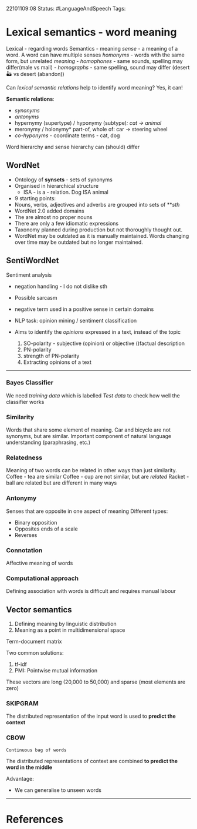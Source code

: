 22101109:08
Status:  #LanguageAndSpeech
Tags: 

# Lexical semantics - word meaning
Lexical - regarding words
Semantics - meaning 
*sense* - a meaning of a word. A word can have multiple senses
*homonyms* - words with the same form, but unrelated *meaning*
	- *homophones* - same sounds, spelling may differ(male vs mail)
	- *homographs* - same spelling, sound may differ (desert 🏜 vs desert (abandon))

Can *lexical semantic relations* help to identify word meaning?
	Yes, it can!

**Semantic relations**:
- *synonyms*
- *antonyms*
- hypernymy (supertype) / hyponymy (subtype)*: cat → animal*
- meronymy / holonymy* part-of, whole of: car → steering wheel
- *co-hyponyms* - coordinate terms - cat, dog

Word hierarchy and sense hierarchy can (should) differ



## WordNet
- Ontology of **synsets** - sets of synonyms
- Organised in hierarchical structure
	- ISA - is a - relation. Dog ISA animal
- 9 starting points:
- Nouns, verbs, adjectives and adverbs are grouped into sets of ***sth*
- WordNet 2.0 added domains
- The are almost no proper nouns
- There are only a few idiomatic expressions
- Taxonomy planned during production but not thoroughly thought out.
- WordNet may be outdated as it is manually maintained. Words changing over time may be outdated but no longer maintained. 

## SentiWordNet
Sentiment analysis
- negation handling - I do not dislike sth
- Possible sarcasm
- negative term used in a positive sense in certain domains

- NLP task: opinion mining / sentiment classification
- Aims to identify the *opinions* expressed in a text, instead of the topic
	1. SO-polarity - subjective (opinion) or objective ()factual description
	2. PN-polarity
	3. strength of PN-polarity
	4. Extracting opinions of a text

---

### Bayes Classifier
We need *training data* which is labelled
*Test data* to check how well the classifier works

### Similarity 
Words that share some element of meaning. Car and bicycle are not synonyms, but are similar.
Important component of natural language understanding (paraphrasing, etc.)

### Relatedness
Meaning of two words can be related in other ways than just similarity.
Coffee - tea are similar
Coffee - cup are not similar, but are *related*
Racket - ball are related but are different in many ways

### Antonymy
Senses that are opposite in one aspect of meaning
Different types: 
- Binary opposition
- Opposites ends of a scale
- Reverses

### Connotation
Affective meaning of words

### Computational approach
Defining association with words is difficult and requires manual labour


## Vector semantics
1. Defining meaning by linguistic distribution
2. Meaning as a point in multidimensional space

Term-document matrix

Two common solutions:
1. tf-idf
2. PMI: Pointwise mutual information

These vectors are long (20,000 to 50,000) and sparse (most elements are zero)

### SKIPGRAM
The distributed representation of the input word is used to **predict the context**

### CBOW
	Continuous bag of words
The distributed representations of context are combined **to predict the word in the middle**

Advantage:
- We can generalise to unseen words





---
# References